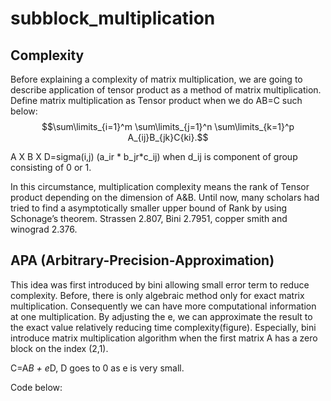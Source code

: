 # subblock_multiplication

## Complexity

Before explaining a complexity of matrix multiplication, we are going to describe application of tensor product as a method of matrix multiplication. Define matrix multiplication as Tensor product when we do AB=C such below:
$$\sum\limits_{i=1}^m \sum\limits_{j=1}^n \sum\limits_{k=1}^p A_{ij}B_{jk}C{ki}.$$

A X B X D=sigma(i,j) (a_ir * b_jr*c_ij) when d_ij is component of group consisting of 0 or 1. 

In this circumstance, multiplication complexity means the rank of Tensor product depending on the dimension of A&B. Until now, many scholars had tried to find a asymptotically  smaller upper bound of Rank by using Schonage’s theorem. Strassen 2.807, Bini 2.7951, copper smith and winograd 2.376. 

## APA (Arbitrary-Precision-Approximation)
This idea was first introduced by bini allowing small error term to reduce complexity. Before, there is only algebraic method only for exact matrix multiplication. Consequently we can have more computational information at one multiplication. By adjusting the e, we can approximate the result to the exact value relatively reducing time complexity(figure). Especially, bini introduce matrix multiplication algorithm when the first matrix A has a zero block on the index (2,1). 

C=A*B + e*D, D goes to 0 as e is very small. 

Code below:
